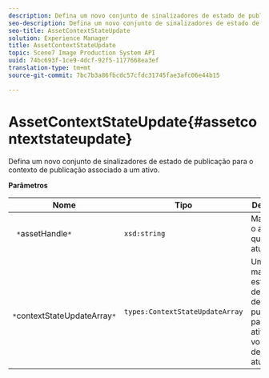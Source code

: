 ```yaml
---
description: Defina um novo conjunto de sinalizadores de estado de publicação para o contexto de publicação associado a um ativo.
seo-description: Defina um novo conjunto de sinalizadores de estado de publicação para o contexto de publicação associado a um ativo.
seo-title: AssetContextStateUpdate
solution: Experience Manager
title: AssetContextStateUpdate
topic: Scene7 Image Production System API
uuid: 74bc693f-1ce9-4dcf-92f5-1177668ea3ef
translation-type: tm+mt
source-git-commit: 7bc7b3a86fbcdc57cfdc31745fae3afc06e44b15

---
```



# AssetContextStateUpdate{#assetcontextstateupdate}

Defina um novo conjunto de sinalizadores de estado de publicação para o contexto de publicação associado a um ativo.

**Parâmetros**

| Nome | Tipo | Descrição |
|---|---|---|
| ` *`assetHandle`*` | `xsd:string` | Manipule o ativo que deseja atualizar. |
| ` *`contextStateUpdateArray`*` | `types:ContextStateUpdateArray` | Uma matriz de estados de contato de publicação para o ativo que você deseja atualizar. |

